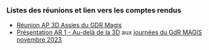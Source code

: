 ### Listes des réunions et lien vers les comptes rendus

 * [Réunion AP 3D Assies du GDR Magis](2020_06_24_AP3D.md)
 * [Présentation AR 1 - Au-delà de la 3D](presentation_MAGIS_AR1_web.pdf) aux [journées du GdR MAGIS novembre 2023](https://journeesmagis.sciencesconf.org/)



